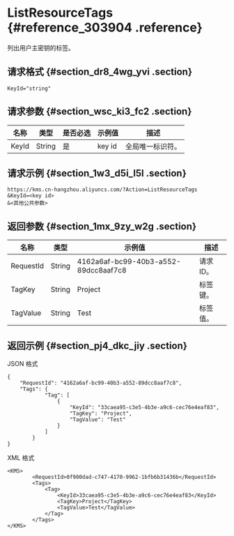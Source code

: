 # ListResourceTags {#reference_303904 .reference}

列出用户主密钥的标签。

## 请求格式 {#section_dr8_4wg_yvi .section}

``` {#codeblock_fiz_ezz_b58}
KeyId="string"
```

## 请求参数 {#section_wsc_ki3_fc2 .section}

|名称|类型|是否必选|示例值|描述|
|--|--|----|---|--|
|KeyId|String|是|key id|全局唯一标识符。|

## 请求示例 {#section_1w3_d5i_l5l .section}

``` {#codeblock_v84_yv4_whg}
https://kms.cn-hangzhou.aliyuncs.com/?Action=ListResourceTags
&KeyId=<key id>
&<其他公共参数>
```

## 返回参数 {#section_1mx_9zy_w2g .section}

|名称|类型|示例值|描述|
|--|--|---|--|
|RequestId|String|4162a6af-bc99-40b3-a552-89dcc8aaf7c8|请求 ID。|
|TagKey|String|Project|标签键。|
|TagValue|String|Test|标签值。|

## 返回示例 {#section_pj4_dkc_jiy .section}

JSON 格式

``` {#codeblock_6iw_t7q_e42}
{
    "RequestId": "4162a6af-bc99-40b3-a552-89dcc8aaf7c8",
    "Tags": {
            "Tag": [
                {
                    "KeyId": "33caea95-c3e5-4b3e-a9c6-cec76e4eaf83",
                    "TagKey": "Project",
                    "TagValue": "Test"
                }
            ]
        }
}
```

XML 格式

``` {#codeblock_xis_t6p_fgx}
<KMS>
        <RequestId>0f900dad-c747-4170-9962-1bfb6b31436b</RequestId>
        <Tags>
            <Tag>
                <KeyId>33caea95-c3e5-4b3e-a9c6-cec76e4eaf83</KeyId>
                <TagKey>Project</TagKey>
                <TagValue>Test</TagValue>
            </Tag>
        </Tags>
</KMS>
```

